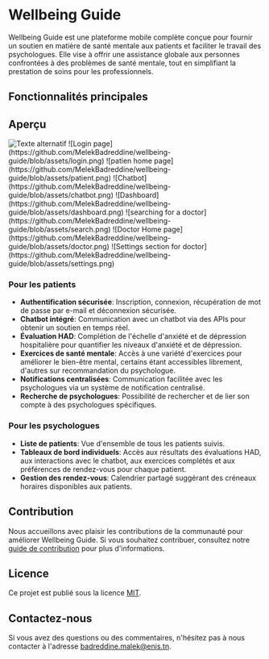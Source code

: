 # Wellbeing Guide

Wellbeing Guide est une plateforme mobile complète conçue pour fournir un soutien en matière de santé mentale aux patients et faciliter le travail des psychologues. Elle vise à offrir une assistance globale aux personnes confrontées à des problèmes de santé mentale, tout en simplifiant la prestation de soins pour les professionnels.

## Fonctionnalités principales



## Aperçu
<img src="[chemin_vers_votre_image](https://github.com/MelekBadreddine/wellbeing-guide/blob/assets/login.png)" alt="Texte alternatif" width="50%">
![Login page](https://github.com/MelekBadreddine/wellbeing-guide/blob/assets/login.png)
![patien home page](https://github.com/MelekBadreddine/wellbeing-guide/blob/assets/patient.png)
![Chatbot](https://github.com/MelekBadreddine/wellbeing-guide/blob/assets/chatbot.png)
![Dashboard](https://github.com/MelekBadreddine/wellbeing-guide/blob/assets/dashboard.png)
![searching for a doctor](https://github.com/MelekBadreddine/wellbeing-guide/blob/assets/search.png)
![Doctor Home page](https://github.com/MelekBadreddine/wellbeing-guide/blob/assets/doctor.png)
![Settings section for doctor](https://github.com/MelekBadreddine/wellbeing-guide/blob/assets/settings.png)


### Pour les patients

- **Authentification sécurisée**: Inscription, connexion, récupération de mot de passe par e-mail et déconnexion sécurisée.
- **Chatbot intégré**: Communication avec un chatbot via des APIs pour obtenir un soutien en temps réel.
- **Évaluation HAD**: Complétion de l'échelle d'anxiété et de dépression hospitalière pour quantifier les niveaux d'anxiété et de dépression.
- **Exercices de santé mentale**: Accès à une variété d'exercices pour améliorer le bien-être mental, certains étant accessibles librement, d'autres sur recommandation du psychologue.
- **Notifications centralisées**: Communication facilitée avec les psychologues via un système de notification centralisé.
- **Recherche de psychologues**: Possibilité de rechercher et de lier son compte à des psychologues spécifiques.

### Pour les psychologues

- **Liste de patients**: Vue d'ensemble de tous les patients suivis.
- **Tableaux de bord individuels**: Accès aux résultats des évaluations HAD, aux interactions avec le chatbot, aux exercices complétés et aux préférences de rendez-vous pour chaque patient.
- **Gestion des rendez-vous**: Calendrier partagé suggérant des créneaux horaires disponibles aux patients.


## Contribution

Nous accueillons avec plaisir les contributions de la communauté pour améliorer Wellbeing Guide. Si vous souhaitez contribuer, consultez notre [guide de contribution](https://github.com/MelekBadreddine/wellbeing-guide/blob/main/CONTRIBUTING.md) pour plus d'informations.

## Licence

Ce projet est publié sous la licence [MIT](https://github.com/MelekBadreddine/wellbeing-guide/blob/main/LICENSE).

## Contactez-nous

Si vous avez des questions ou des commentaires, n'hésitez pas à nous contacter à l'adresse [badreddine.malek@enis.tn](mailto:badreddine.malek@enis.tn).
